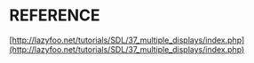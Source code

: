 # REFERENCE

[http://lazyfoo.net/tutorials/SDL/37_multiple_displays/index.php](http://lazyfoo.net/tutorials/SDL/37_multiple_displays/index.php)
